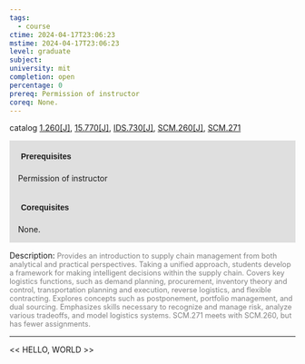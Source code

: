 ```yaml
---
tags:
  - course
ctime: 2024-04-17T23:06:23
mstime: 2024-04-17T23:06:23
level: graduate
subject: 
university: mit
completion: open
percentage: 0
prereq: Permission of instructor
coreq: None.
---
```


catalog [1.260[J]](http://student.mit.edu/catalog/m1b.html#1.260), [15.770[J]](http://student.mit.edu/catalog/m15c.html#15.770), [IDS.730[J]](http://student.mit.edu/catalog/mIDSa.html#IDS.730), [SCM.260[J]](http://student.mit.edu/catalog/mSCMa.html#SCM.260), [SCM.271](http://student.mit.edu/catalog/mSCMa.html#SCM.271)

<span style="display: block; padding: 15px; background-color: rgb(100, 100, 100, 0.2);"><font id="m_prereq248_0" style="display: block; font-family: Arial, sans-serif; font-weight: bold; padding: 5px">Prerequisites</font><br><span id="prereq248_0">Permission of instructor</span></span>
<span style="display: block; padding: 15px; background-color: rgb(100, 100, 100, 0.2);"><font id="m_coreq248_0" style="display: block; font-family: Arial, sans-serif; font-weight: bold; padding: 5px">Corequisites</font><br><span id="coreq248_0">None.</span></span>

<font style="">Description:</font>
<font style="color: grey; font-size: 0.8rem;">Provides an introduction to supply chain management from both analytical and practical perspectives. Taking a unified approach, students develop a framework for making intelligent decisions within the supply chain. Covers key logistics functions, such as demand planning, procurement, inventory theory and control, transportation planning and execution, reverse logistics, and flexible contracting. Explores concepts such as postponement, portfolio management, and dual sourcing. Emphasizes skills necessary to recognize and manage risk, analyze various tradeoffs, and model logistics systems. SCM.271 meets with SCM.260, but has fewer assignments.</font>



---

<< HELLO, WORLD >>
